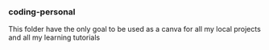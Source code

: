### coding-personal

This folder have the only goal to be used as a canva for all my local projects and all my learning tutorials